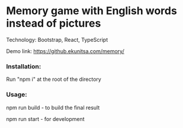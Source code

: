 # Memory game with English words instead of pictures

Technology: Bootstrap, React, TypeScript

Demo link: https://github.ekunitsa.com/memory/

### Installation:
Run "npm i" at the root of the directory

### Usage:
npm run build - to build the final result

npm run start - for development